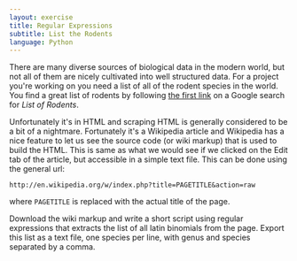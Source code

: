 ```yaml
---
layout: exercise
title: Regular Expressions
subtitle: List the Rodents
language: Python
---
```


There are many diverse sources of biological data in the modern world,
but not all of them are nicely cultivated into well structured data. For
a project you're working on you need a list of all of the rodent species
in the world. You find a great list of rodents by following [the first
link](http://en.wikipedia.org/wiki/List_of_rodents) on a Google search
for *List of Rodents*.

Unfortunately it's in HTML and scraping HTML is generally considered to
be a bit of a nightmare. Fortunately it's a Wikipedia article and
Wikipedia has a nice feature to let us see the source code (or wiki
markup) that is used to build the HTML. This is same as what we would
see if we clicked on the Edit tab of the article, but accessible in a
simple text file. This can be done using the general url:

`http://en.wikipedia.org/w/index.php?title=PAGETITLE&action=raw`

where `PAGETITLE` is replaced with the actual title of the page.

Download the wiki markup and write a short script using regular
expressions that extracts the list of all latin binomials from the page.
Export this list as a text file, one species per line, with genus and
species separated by a comma.
